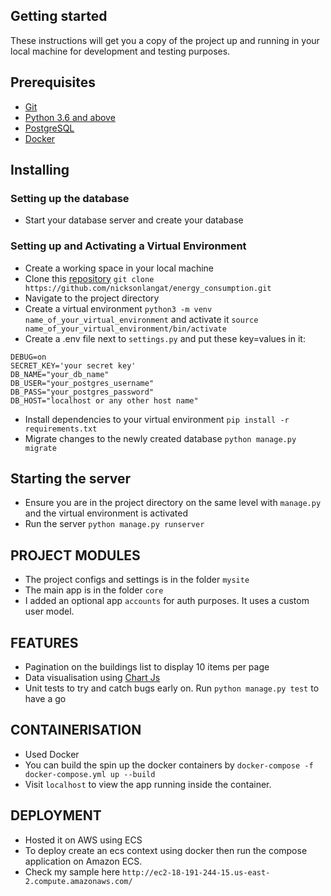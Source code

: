 ## Getting started
These instructions will get you a copy of the project up and running in your local machine for development and testing purposes.

## Prerequisites
- [Git](https://git-scm.com/download/)
- [Python 3.6 and above](https://www.python.org/downloads/)
- [PostgreSQL](https://www.postgresql.org/)
- [Docker](https://www.docker.com/)


## Installing
### Setting up the database
- Start your database server and create your database

### Setting up and Activating a Virtual Environment
- Create a working space in your local machine
- Clone this [repository](https://github.com/nicksonlangat/energy_consumption.git) `git clone https://github.com/nicksonlangat/energy_consumption.git`
- Navigate to the project directory
- Create a virtual environment `python3 -m venv name_of_your_virtual_environment` and activate it `source name_of_your_virtual_environment/bin/activate`
- Create a .env file next to `settings.py` and put these key=values in it:
```
DEBUG=on
SECRET_KEY='your secret key'
DB_NAME="your_db_name"
DB_USER="your_postgres_username"
DB_PASS="your_postgres_password"
DB_HOST="localhost or any other host name"
```
- Install dependencies to your virtual environment `pip install -r requirements.txt`
- Migrate changes to the newly created database `python manage.py migrate`

## Starting the server
- Ensure you are in the project directory on the same level with `manage.py` and the virtual environment is activated
- Run the server `python manage.py runserver`

## PROJECT MODULES
- The project configs and settings is in the folder `mysite`
- The main app is in the folder  `core`
- I added an optional app `accounts` for auth purposes. It uses a custom user model.

## FEATURES
- Pagination on the buildings list to display 10 items per page
- Data visualisation using  [Chart Js](https://www.chartjs.org/)
- Unit tests to try and catch bugs early on. Run `python manage.py test` to have a go

## CONTAINERISATION
- Used Docker 
- You can build the spin up the docker containers by `docker-compose -f docker-compose.yml up --build `
- Visit `localhost` to view the app running inside the container. 

## DEPLOYMENT
- Hosted it on AWS using ECS
- To deploy create an ecs context using docker then run the compose application on Amazon ECS.
- Check my sample here `http://ec2-18-191-244-15.us-east-2.compute.amazonaws.com/`



